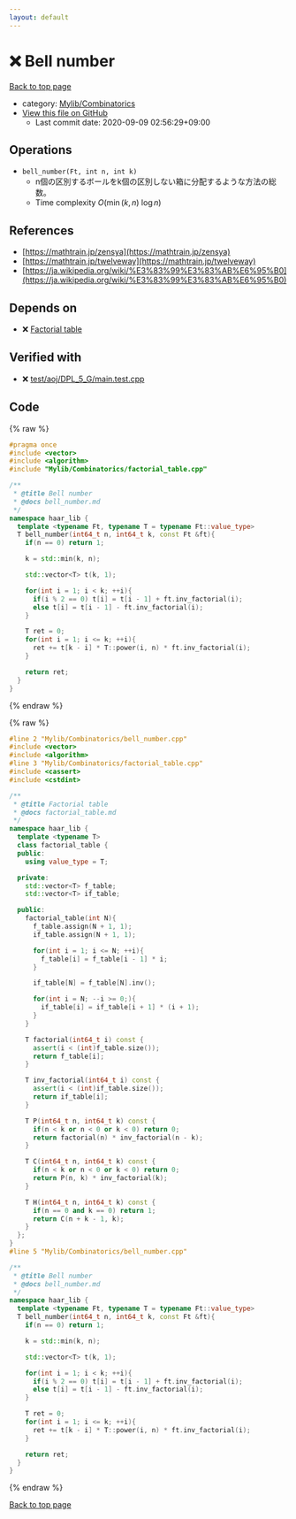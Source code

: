 ```yaml
---
layout: default
---
```


<!-- mathjax config similar to math.stackexchange -->
<script type="text/javascript" async
  src="https://cdnjs.cloudflare.com/ajax/libs/mathjax/2.7.5/MathJax.js?config=TeX-MML-AM_CHTML">
</script>
<script type="text/x-mathjax-config">
  MathJax.Hub.Config({
    TeX: { equationNumbers: { autoNumber: "AMS" }},
    tex2jax: {
      inlineMath: [ ['$','$'] ],
      processEscapes: true
    },
    "HTML-CSS": { matchFontHeight: false },
    displayAlign: "left",
    displayIndent: "2em"
  });
</script>

<script type="text/javascript" src="https://cdnjs.cloudflare.com/ajax/libs/jquery/3.4.1/jquery.min.js"></script>
<script src="https://cdn.jsdelivr.net/npm/jquery-balloon-js@1.1.2/jquery.balloon.min.js" integrity="sha256-ZEYs9VrgAeNuPvs15E39OsyOJaIkXEEt10fzxJ20+2I=" crossorigin="anonymous"></script>
<script type="text/javascript" src="../../../assets/js/copy-button.js"></script>
<link rel="stylesheet" href="../../../assets/css/copy-button.css" />


# :x: Bell number

<a href="../../../index.html">Back to top page</a>

* category: <a href="../../../index.html#8fcb53b240254087f9d87015c4533bd0">Mylib/Combinatorics</a>
* <a href="{{ site.github.repository_url }}/blob/master/Mylib/Combinatorics/bell_number.cpp">View this file on GitHub</a>
    - Last commit date: 2020-09-09 02:56:29+09:00




## Operations

- `bell_number(Ft, int n, int k)`
	- n個の区別するボールをk個の区別しない箱に分配するような方法の総数。
	- Time complexity $O(\min(k, n)\ \log n)$

## References

- [https://mathtrain.jp/zensya](https://mathtrain.jp/zensya)
- [https://mathtrain.jp/twelveway](https://mathtrain.jp/twelveway)
- [https://ja.wikipedia.org/wiki/%E3%83%99%E3%83%AB%E6%95%B0](https://ja.wikipedia.org/wiki/%E3%83%99%E3%83%AB%E6%95%B0)


## Depends on

* :x: <a href="factorial_table.cpp.html">Factorial table</a>


## Verified with

* :x: <a href="../../../verify/test/aoj/DPL_5_G/main.test.cpp.html">test/aoj/DPL_5_G/main.test.cpp</a>


## Code

<a id="unbundled"></a>
{% raw %}
```cpp
#pragma once
#include <vector>
#include <algorithm>
#include "Mylib/Combinatorics/factorial_table.cpp"

/**
 * @title Bell number
 * @docs bell_number.md
 */
namespace haar_lib {
  template <typename Ft, typename T = typename Ft::value_type>
  T bell_number(int64_t n, int64_t k, const Ft &ft){
    if(n == 0) return 1;

    k = std::min(k, n);

    std::vector<T> t(k, 1);

    for(int i = 1; i < k; ++i){
      if(i % 2 == 0) t[i] = t[i - 1] + ft.inv_factorial(i);
      else t[i] = t[i - 1] - ft.inv_factorial(i);
    }

    T ret = 0;
    for(int i = 1; i <= k; ++i){
      ret += t[k - i] * T::power(i, n) * ft.inv_factorial(i);
    }

    return ret;
  }
}

```
{% endraw %}

<a id="bundled"></a>
{% raw %}
```cpp
#line 2 "Mylib/Combinatorics/bell_number.cpp"
#include <vector>
#include <algorithm>
#line 3 "Mylib/Combinatorics/factorial_table.cpp"
#include <cassert>
#include <cstdint>

/**
 * @title Factorial table
 * @docs factorial_table.md
 */
namespace haar_lib {
  template <typename T>
  class factorial_table {
  public:
    using value_type = T;

  private:
    std::vector<T> f_table;
    std::vector<T> if_table;

  public:
    factorial_table(int N){
      f_table.assign(N + 1, 1);
      if_table.assign(N + 1, 1);

      for(int i = 1; i <= N; ++i){
        f_table[i] = f_table[i - 1] * i;
      }

      if_table[N] = f_table[N].inv();

      for(int i = N; --i >= 0;){
        if_table[i] = if_table[i + 1] * (i + 1);
      }
    }

    T factorial(int64_t i) const {
      assert(i < (int)f_table.size());
      return f_table[i];
    }

    T inv_factorial(int64_t i) const {
      assert(i < (int)if_table.size());
      return if_table[i];
    }

    T P(int64_t n, int64_t k) const {
      if(n < k or n < 0 or k < 0) return 0;
      return factorial(n) * inv_factorial(n - k);
    }

    T C(int64_t n, int64_t k) const {
      if(n < k or n < 0 or k < 0) return 0;
      return P(n, k) * inv_factorial(k);
    }

    T H(int64_t n, int64_t k) const {
      if(n == 0 and k == 0) return 1;
      return C(n + k - 1, k);
    }
  };
}
#line 5 "Mylib/Combinatorics/bell_number.cpp"

/**
 * @title Bell number
 * @docs bell_number.md
 */
namespace haar_lib {
  template <typename Ft, typename T = typename Ft::value_type>
  T bell_number(int64_t n, int64_t k, const Ft &ft){
    if(n == 0) return 1;

    k = std::min(k, n);

    std::vector<T> t(k, 1);

    for(int i = 1; i < k; ++i){
      if(i % 2 == 0) t[i] = t[i - 1] + ft.inv_factorial(i);
      else t[i] = t[i - 1] - ft.inv_factorial(i);
    }

    T ret = 0;
    for(int i = 1; i <= k; ++i){
      ret += t[k - i] * T::power(i, n) * ft.inv_factorial(i);
    }

    return ret;
  }
}

```
{% endraw %}

<a href="../../../index.html">Back to top page</a>

